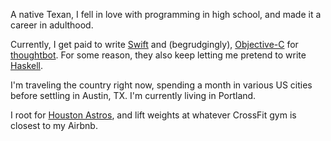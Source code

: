 A native Texan, I fell in love with programming in high school, and made it a
career in adulthood.

Currently, I get paid to write [Swift] and (begrudgingly), [Objective-C] for
[thoughtbot].  For some reason, they also keep letting me pretend to write
[Haskell].

[thoughtbot]: https://thoughtbot.com/
[Swift]: https://developer.apple.com/swift/
[Objective-C]: https://developer.apple.com/library/mac/documentation/Cocoa/Conceptual/ProgrammingWithObjectiveC/Introduction/Introduction.html
[Haskell]: https://www.haskell.org/

I'm traveling the country right now, spending a month in various US cities
before settling in Austin, TX. I'm currently living in Portland.

I root for [Houston Astros][astros], and lift weights at whatever CrossFit gym
is closest to my Airbnb.

[astros]: http://houston.astros.mlb.com/index.jsp

